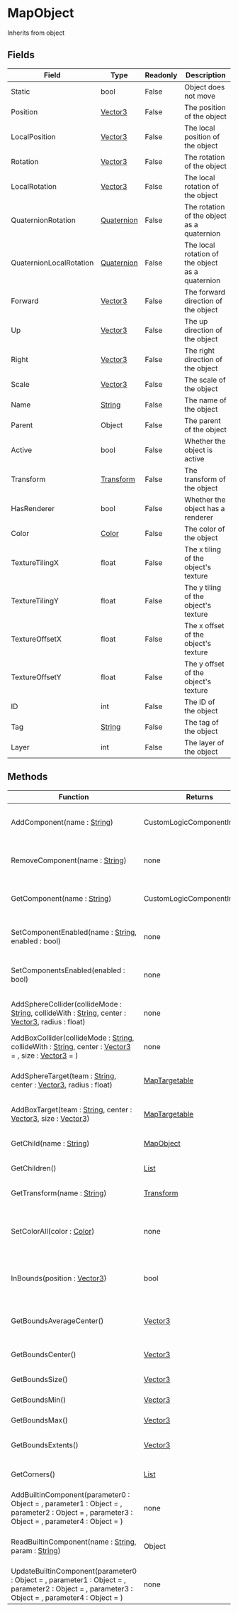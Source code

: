 # MapObject
Inherits from object
## Fields
|Field|Type|Readonly|Description|
|---|---|---|---|
|Static|bool|False|Object does not move|
|Position|[Vector3](../static/vector3.md)|False|The position of the object|
|LocalPosition|[Vector3](../static/vector3.md)|False|The local position of the object|
|Rotation|[Vector3](../static/vector3.md)|False|The rotation of the object|
|LocalRotation|[Vector3](../static/vector3.md)|False|The local rotation of the object|
|QuaternionRotation|[Quaternion](../static/quaternion.md)|False|The rotation of the object as a quaternion|
|QuaternionLocalRotation|[Quaternion](../static/quaternion.md)|False|The local rotation of the object as a quaternion|
|Forward|[Vector3](../static/vector3.md)|False|The forward direction of the object|
|Up|[Vector3](../static/vector3.md)|False|The up direction of the object|
|Right|[Vector3](../static/vector3.md)|False|The right direction of the object|
|Scale|[Vector3](../static/vector3.md)|False|The scale of the object|
|Name|[String](../static/string.md)|False|The name of the object|
|Parent|Object|False|The parent of the object|
|Active|bool|False|Whether the object is active|
|Transform|[Transform](../objects/transform.md)|False|The transform of the object|
|HasRenderer|bool|False|Whether the object has a renderer|
|Color|[Color](../static/color.md)|False|The color of the object|
|TextureTilingX|float|False|The x tiling of the object's texture|
|TextureTilingY|float|False|The y tiling of the object's texture|
|TextureOffsetX|float|False|The x offset of the object's texture|
|TextureOffsetY|float|False|The y offset of the object's texture|
|ID|int|False|The ID of the object|
|Tag|[String](../static/string.md)|False|The tag of the object|
|Layer|int|False|The layer of the object|
## Methods
|Function|Returns|Description|
|---|---|---|
|AddComponent(name : [String](../static/string.md))|CustomLogicComponentInstance|Add a component to the object|
|RemoveComponent(name : [String](../static/string.md))|none|Remove a component from the object|
|GetComponent(name : [String](../static/string.md))|CustomLogicComponentInstance|Get a component from the object|
|SetComponentEnabled(name : [String](../static/string.md), enabled : bool)|none|Set whether a component is enabled|
|SetComponentsEnabled(enabled : bool)|none|Set whether all components are enabled|
|AddSphereCollider(collideMode : [String](../static/string.md), collideWith : [String](../static/string.md), center : [Vector3](../static/vector3.md), radius : float)|none|Add a sphere collider to the object|
|AddBoxCollider(collideMode : [String](../static/string.md), collideWith : [String](../static/string.md), center : [Vector3](../static/vector3.md) = , size : [Vector3](../static/vector3.md) = )|none|Add a box collider to the object|
|AddSphereTarget(team : [String](../static/string.md), center : [Vector3](../static/vector3.md), radius : float)|[MapTargetable](../objects/maptargetable.md)|Add a sphere target to the object|
|AddBoxTarget(team : [String](../static/string.md), center : [Vector3](../static/vector3.md), size : [Vector3](../static/vector3.md))|[MapTargetable](../objects/maptargetable.md)|Add a box target to the object|
|GetChild(name : [String](../static/string.md))|[MapObject](../objects/mapobject.md)|Get a child object by name|
|GetChildren()|[List](../objects/list.md)|Get all child objects|
|GetTransform(name : [String](../static/string.md))|[Transform](../objects/transform.md)|Get a child transform by name|
|SetColorAll(color : [Color](../static/color.md))|none|Set the color of all renderers on the object|
|InBounds(position : [Vector3](../static/vector3.md))|bool|Check if a position is within the object's bounds|
|GetBoundsAverageCenter()|[Vector3](../static/vector3.md)|Get the bounds average center|
|GetBoundsCenter()|[Vector3](../static/vector3.md)|Get the bounds center|
|GetBoundsSize()|[Vector3](../static/vector3.md)|Get the bounds size|
|GetBoundsMin()|[Vector3](../static/vector3.md)|Get the bounds min|
|GetBoundsMax()|[Vector3](../static/vector3.md)|Get the bounds max|
|GetBoundsExtents()|[Vector3](../static/vector3.md)|Get the bounds extents|
|GetCorners()|[List](../objects/list.md)|Get the corners of the bounds|
|AddBuiltinComponent(parameter0 : Object = , parameter1 : Object = , parameter2 : Object = , parameter3 : Object = , parameter4 : Object = )|none|[OBSELETE] Add builtin component|
|ReadBuiltinComponent(name : [String](../static/string.md), param : [String](../static/string.md))|Object|[OBSELETE] Read a builtin component|
|UpdateBuiltinComponent(parameter0 : Object = , parameter1 : Object = , parameter2 : Object = , parameter3 : Object = , parameter4 : Object = )|none|[OBSELETE] Update a builtin component|
